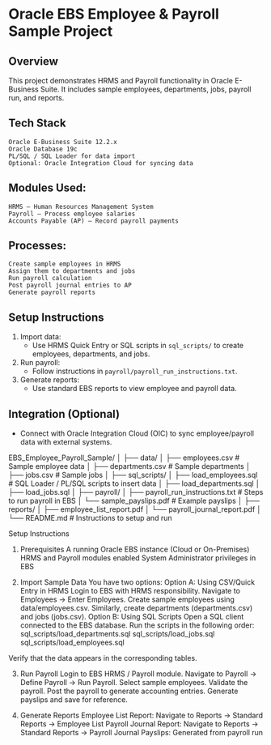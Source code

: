 # Oracle EBS Employee & Payroll Sample Project

## Overview
This project demonstrates HRMS and Payroll functionality in Oracle E-Business Suite. It includes sample employees, departments, jobs, payroll run, and reports.
## Tech Stack
    Oracle E-Business Suite 12.2.x
    Oracle Database 19c
    PL/SQL / SQL Loader for data import
    Optional: Oracle Integration Cloud for syncing data


## Modules Used:
    HRMS – Human Resources Management System
    Payroll – Process employee salaries
    Accounts Payable (AP) – Record payroll payments

## Processes:
    Create sample employees in HRMS
    Assign them to departments and jobs
    Run payroll calculation
    Post payroll journal entries to AP
    Generate payroll reports

## Setup Instructions

1. Import data:
   - Use HRMS Quick Entry or SQL scripts in `sql_scripts/` to create employees, departments, and jobs.
2. Run payroll:
   - Follow instructions in `payroll/payroll_run_instructions.txt`.
3. Generate reports:
   - Use standard EBS reports to view employee and payroll data.

## Integration (Optional)
- Connect with Oracle Integration Cloud (OIC) to sync employee/payroll data with external systems.
  
EBS_Employee_Payroll_Sample/
│
├── data/
│   ├── employees.csv           # Sample employee data
│   ├── departments.csv         # Sample departments
│   ├── jobs.csv                # Sample jobs
│
├── sql_scripts/
│   ├── load_employees.sql      # SQL Loader / PL/SQL scripts to insert data
│   ├── load_departments.sql
│   ├── load_jobs.sql
│
├── payroll/
│   ├── payroll_run_instructions.txt  # Steps to run payroll in EBS
│   └── sample_payslips.pdf           # Example payslips
│
├── reports/
│   ├── employee_list_report.pdf
│   └── payroll_journal_report.pdf
│
└── README.md                   # Instructions to setup and run

Setup Instructions
1. Prerequisites
    A running Oracle EBS instance (Cloud or On-Premises)
    HRMS and Payroll modules enabled
    System Administrator privileges in EBS

2. Import Sample Data
    You have two options:
    Option A: Using CSV/Quick Entry in HRMS
    Login to EBS with HRMS responsibility.
    Navigate to Employees → Enter Employees.
    Create sample employees using data/employees.csv.
    Similarly, create departments (departments.csv) and jobs (jobs.csv).
    Option B: Using SQL Scripts
    Open a SQL client connected to the EBS database.
    Run the scripts in the following order:
    sql_scripts/load_departments.sql
    sql_scripts/load_jobs.sql
    sql_scripts/load_employees.sql

Verify that the data appears in the corresponding tables.

3. Run Payroll
    Login to EBS HRMS / Payroll module.
    Navigate to Payroll → Define Payroll → Run Payroll.
    Select sample employees.
    Validate the payroll.
    Post the payroll to generate accounting entries.
    Generate payslips and save for reference.

4. Generate Reports
    Employee List Report: Navigate to Reports → Standard Reports → Employee List
    Payroll Journal Report: Navigate to Reports → Standard Reports → Payroll Journal
    Payslips: Generated from payroll run

